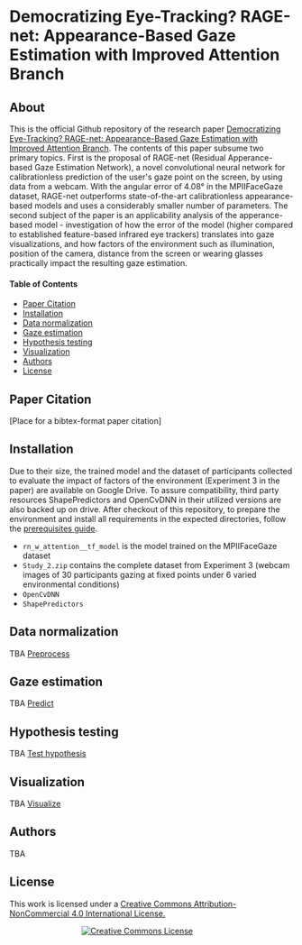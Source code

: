 # Democratizing Eye-Tracking? RAGE-net: Appearance-Based Gaze Estimation with Improved Attention Branch

## About

This is the official Github repository of the research paper [Democratizing Eye-Tracking? RAGE-net: Appearance-Based Gaze Estimation with Improved Attention Branch]().
The contents of this paper subsume two primary topics. First is the proposal of RAGE-net (Residual Apperance-based Gaze Estimation Network), a novel convolutional neural network for calibrationless prediction of the user's gaze point on the screen, by using data from a webcam. With the angular error of 4.08° in the MPIIFaceGaze dataset, RAGE-net outperforms state-of-the-art calibrationless appearance-based models and uses a considerably smaller number of parameters. The second subject of the paper is an applicability analysis of the apperance-based model - investigation of how the error of the model (higher compared to established feature-based infrared eye trackers) translates into gaze visualizations, and how factors of the environment such as illumination, position of the camera, distance from the screen or wearing glasses practically impact the resulting gaze estimation.

#### Table of Contents
* [Paper Citation](#a-citation)
* [Installation](#a-installation)
* [Data normalization](#a-data-normalization)
* [Gaze estimation](#a-gaze-estimation)
* [Hypothesis testing](#a-hypothesis-testing)
* [Visualization](#a-visualization)
* [Authors](#a-authors)
* [License](#a-license)

## <a name="a-citation"> Paper Citation
[Place for a bibtex-format paper citation]

## <a name="a-installation"> Installation
Due to their size, the trained model and the dataset of participants collected to evaluate the impact of factors of the environment (Experiment 3 in the paper) are available on Google Drive. To assure compatibility, third party resources ShapePredictors and OpenCvDNN in their utilized versions are also backed up on drive. After checkout of this repository, to prepare the environment and install all requirements in the expected directories, follow the [prerequisites guide](./Docs/Prerequisites.md).

* `rn_w_attention__tf_model` is the model trained on the MPIIFaceGaze dataset
* `Study_2.zip` contains the complete dataset from Experiment 3 (webcam images of 30 participants gazing at fixed points under 6 varied environmental conditions)
* `OpenCvDNN`
* `ShapePredictors`

## <a name="a-data-normalization"> Data normalization
TBA
[Preprocess](./Notebooks/Study2/Preprocess.ipynb)

## <a name="a-gaze-estimation"> Gaze estimation
TBA
[Predict](./Notebooks/Study2/Predict.ipynb)

## <a name="a-hypothesis-testing"> Hypothesis testing
TBA
[Test hypothesis](./Notebooks/Study2/Test-hypothesis.ipynb)

## <a name="a-visualization"> Visualization
TBA
[Visualize](./Notebooks/Study2/Visualize.ipynb)

## <a name="a-authors"> Authors
TBA

## <a name="a-license"> License

This work is licensed under a
<a rel="license" href="http://creativecommons.org/licenses/by-nc/4.0/">
Creative Commons Attribution-NonCommercial 4.0 International License.
</a>

<a rel="license" href="http://creativecommons.org/licenses/by-nc/4.0/" style="margin-left: 8rem">
<img alt="Creative Commons License" style="border-width:0" src="https://i.creativecommons.org/l/by-nc/4.0/88x31.png" />
</a>




